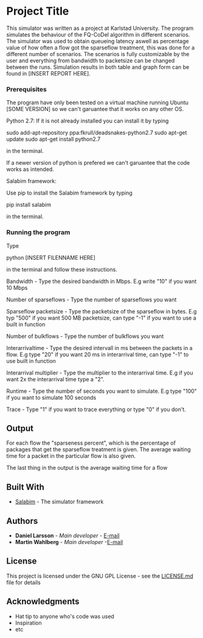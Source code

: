 # Project Title

This simulator was written as a project at Karlstad University. The program simulates the behaviour of the FQ-CoDel algorithm in different scenarios. 
The simulator was used to obtain queueing latency aswell as percentage value of how often a flow got the sparseflow treatment, this was done for a different number of scenarios. 
The scenarios is fully customizable by the user and everything from bandwidth to packetsize can be changed between the runs. Simulation results in
both table and graph form can be found in [INSERT REPORT HERE].


### Prerequisites

The program have only been tested on a virtual machine running Ubuntu [SOME VERSION] so we can't garuantee that it works on any other OS. 

Python 2.7:
If it is not already installed you can install it by typing

sudo add-apt-repository ppa:fkrull/deadsnakes-python2.7
sudo apt-get update 
sudo apt-get install python2.7

in the terminal. 

If a newer version of python is prefered we can't garuantee that the code works as intended. 

Salabim framework:

Use pip to install the Salabim framework by typing

pip install salabim 

in the terminal. 

### Running the program

Type

python [INSERT FILENNAME HERE] 

in the terminal and follow these instructions.
 
Bandwidth - Type the desired bandwidth in Mbps. E.g write "10" if you want 10 Mbps

Number of sparseflows - Type the number of sparseflows you want

Sparseflow packetsize - Type the packetsize of the sparseflow in bytes. E.g typ "500" if you want 500 MB packetsize, can type "-1" if you want to use a 
built in function

Number of bulkflows - Type the number of bulkflows you want

Interarrivaltime - Type the desired intervall in ms between the packets in a flow. E.g type "20" if you want 20 ms in interarrival time, can type "-1" to 
use built in function

Interarrival multiplier - Type the multiplier to the interarrival time. E.g if you want 2x the interarrival time type a "2".

Runtime - Type the number of seconds you want to simulate. E.g type "100" if you want to simulate 100 seconds

Trace - Type "1" if you want to trace everything or type "0" if you don't. 

## Output

For each flow the "sparseness percent", which is the percentage of packages that get the sparseflow treatment is given. 
The average waiting time for a packet in the particular flow is also given. 

The last thing in the output is the average waiting time for a flow





## Built With

* [Salabim](http://www.salabim.org/manual/index.html#) - The simulator framework




## Authors

* **Daniel Larsson** - *Main developer* - [E-mail](daniellarsson054@gmail.com)
* **Martin Wahlberg** - *Main developer* -[E-mail](martin_p95@hotmail.com)



## License

This project is licensed under the GNU GPL License - see the [LICENSE.md](LICENSE.md) file for details

## Acknowledgments

* Hat tip to anyone who's code was used
* Inspiration
* etc
